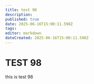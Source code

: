 ```yaml
---
title: test 98
description: 
published: true
date: 2025-06-16T15:00:11.598Z
tags: 
editor: markdown
dateCreated: 2025-06-16T15:00:11.598Z
---
```


# TEST 98
this is test 98

